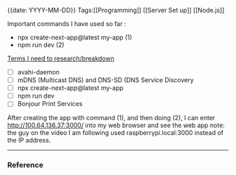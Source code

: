 {{date: YYYY-MM-DD}}
Tags:[[Programming]] [[Server Set up]] [[Node.js]]

Important commands I have used so far :

- npx create-next-app@latest my-app (1)
- npm run dev (2)

<u>Terms I need to research/breakdown</u>
- [ ] avahi-daemon 
- [ ] mDNS (Multicast DNS) and DNS-SD (DNS Service Discovery
- [ ] npx create-next-app@latest my-app
- [ ] npm run dev
- [ ] Bonjour Print Services

After creating the app with command (1), and then doing (2), I can enter http://100.64.136.37:3000/ into my web browser and see the web app 
	note: the guy on the video I am following used raspberrypi.local:3000 instead of the IP address. 


---
### Reference